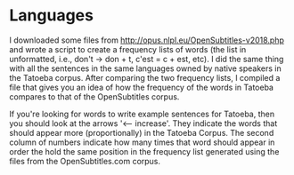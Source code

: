 # Languages

I downloaded some files from http://opus.nlpl.eu/OpenSubtitles-v2018.php and wrote a script to create a frequency lists of words (the list in unformatted, i.e., don't -> don + t, c'est = c + est, etc). I did the same thing with all the sentences in the same languages owned by native speakers in the Tatoeba corpus. After comparing the two frequency lists, I compiled a file that gives you an idea of how the frequency of the words in Tatoeba compares to that of the OpenSubtitles corpus.

If you're looking for words to write example sentences for Tatoeba, then you should look at the arrows '<-- increase'. They indicate the words that should appear more (proportionally) in the Tatoeba Corpus. The second column of numbers indicate how many times that word should appear in order the hold the same position in the frequency list generated using the files from the OpenSubtitles.com corpus.
